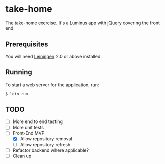 # take-home

The take-home exercise. It's a Luminus app with jQuery covering the front end.

## Prerequisites

You will need [Leiningen][1] 2.0 or above installed.

[1]: https://github.com/technomancy/leiningen

## Running

To start a web server for the application, run:

```bash
$ lein run 
```

## TODO
-[ ] More end to end testing
-[ ] More unit tests
-[ ] Front-End MVP
    -[x] Allow repository removal
    -[ ] Allow repository refresh
-[ ] Refactor backend where applicable?
-[ ] Clean up
